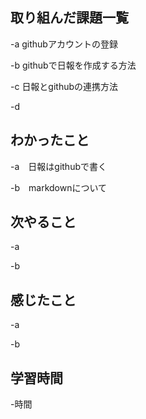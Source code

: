 ## 取り組んだ課題一覧
-a githubアカウントの登録

-b githubで日報を作成する方法

-c 日報とgithubの連携方法

-d

## わかったこと
-a　日報はgithubで書く

-b　markdownについて

## 次やること
-a

-b

## 感じたこと
-a

-b

## 学習時間

-時間
